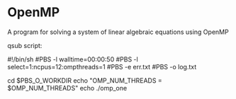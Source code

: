 # OpenMP
A program for solving a system of linear algebraic equations using OpenMP

qsub script:

#!/bin/sh
#PBS -l walltime=00:00:50
#PBS -l select=1:ncpus=12:ompthreads=1
#PBS -e err.txt
#PBS -o log.txt

cd $PBS_O_WORKDIR
echo "OMP_NUM_THREADS = $OMP_NUM_THREADS"
echo
./omp_one
